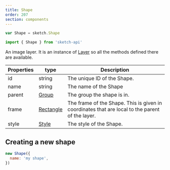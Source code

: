 ```yaml
---
title: Shape
order: 207
section: components
---
```


```javascript
var Shape = sketch.Shape
```

```javascript
import { Shape } from 'sketch-api'
```

An image layer. It is an instance of [Layer](#layer) so all the methods defined there are available.

| Properties | type                    | Description                                                                                     |
| ---------- | ----------------------- | ----------------------------------------------------------------------------------------------- |
| id         | string                  | The unique ID of the Shape.                                                                     |
| name       | string                  | The name of the Shape                                                                           |
| parent     | [Group](#group)         | The group the shape is in.                                                                      |
| frame      | [Rectangle](#rectangle) | The frame of the Shape. This is given in coordinates that are local to the parent of the layer. |
| style      | [Style](#style)         | The style of the Shape.                                                                         |

## Creating a new shape

```javascript
new Shape({
  name: 'my shape',
})
```
